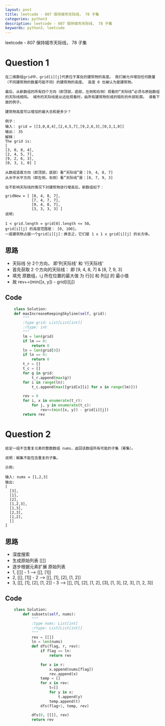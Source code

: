 ```yaml
---
layout: post
title: leetcode - 807 保持城市天际线， 78 子集
categories: python3
description: leetcode - 807 保持城市天际线， 78 子集
keywords: python3, leetcode
---
```


leetcode - 807 保持城市天际线， 78 子集

# Question 1

    在二维数组grid中，grid[i][j]代表位于某处的建筑物的高度。 我们被允许增加任何数量（不同建筑物的数量可能不同）的建筑物的高度。 高度 0 也被认为是建筑物。

    最后，从新数组的所有四个方向（即顶部，底部，左侧和右侧）观看的“天际线”必须与原始数组的天际线相同。 城市的天际线是从远处观看时，由所有建筑物形成的矩形的外部轮廓。 请看下面的例子。

    建筑物高度可以增加的最大总和是多少？

    例子：
    输入： grid = [[3,0,8,4],[2,4,5,7],[9,2,6,3],[0,3,1,0]]
    输出： 35
    解释： 
    The grid is:
    [ 
    [3, 0, 8, 4], 
    [2, 4, 5, 7],
    [9, 2, 6, 3],
    [0, 3, 1, 0] ]

    从数组竖直方向（即顶部，底部）看“天际线”是：[9, 4, 8, 7]
    从水平水平方向（即左侧，右侧）看“天际线”是：[8, 7, 9, 3]

    在不影响天际线的情况下对建筑物进行增高后，新数组如下：

    gridNew = [ [8, 4, 8, 7],
                [7, 4, 7, 7],
                [9, 4, 8, 7],
                [3, 3, 3, 3] ]
    说明:

    1 < grid.length = grid[0].length <= 50。
    grid[i][j] 的高度范围是： [0, 100]。
    一座建筑物占据一个grid[i][j]：换言之，它们是 1 x 1 x grid[i][j] 的长方体。

## 思路

- 天际线 分 2个方向， 即‘列天际线’ 和 ‘行天际线‘
- 首先获取 2 个方向的天际线： 即 [9, 4, 8, 7] & [8, 7, 9, 3]
- 填充 原数组，i,j  所在位置的最大值 为 行[i] 和 列[j] 的 最小值
- 故 rev+=(min([x, y]) - grid[i][j])

## Code

```python
    class Solution:
    def maxIncreaseKeepingSkyline(self, grid):
        """
        :type grid: List[List[int]]
        :rtype: int
        """
        lm = len(grid)
        if lm == 0:
            return 0
        ln = len(grid[0])
        if ln == 0:
            return 0
        t_r = []
        t_c = []
        for g in grid:
            t_r.append(max(g))
        for i in range(ln):
            t_c.append(max([grid[x][i] for x in range(lm)]))
                            
        rev = 0
        for i, x in enumerate(t_r):
            for j, y in enumerate(t_c):
                rev+=(min([x, y]) - grid[i][j])
        return rev              
```

# Question 2 

    给定一组不含重复元素的整数数组 nums，返回该数组所有可能的子集（幂集）。

    说明：解集不能包含重复的子集。
    
    示例:
    
    输入: nums = [1,2,3]
    输出:
    [
      [3],
      [1],
      [2],
      [1,2,3],
      [1,3],
      [2,3],
      [1,2],
      []
    ]
    
## 思路

- 深度搜索
- 生成原始列表 [[]]
- 逐步根据元素扩展 原始列表
- 1, [[]]  -  1 --> [[], [1]]
- 2, [[], [1]] - 2 --> [[], [1], [2], [1, 2]]
- 3, [[], [1], [2], [1, 2]] - 3 --> [[], [1], [2], [1, 2], [3], [1, 3], [2, 3], [1, 2, 3]]

## Code

```python
    class Solution:
        def subsets(self, nums):
            """
            :type nums: List[int]
            :rtype: List[List[int]]
            """
            rev = [[]]
            ln = len(nums)
            def dfs(flag, r, rev):
                if flag == ln:
                    return rev
    
                for x in r:
                    x.append(nums[flag])
                    rev.append(x)
                temp = []
                for x in rev:
                    t=[]
                    for y in x:
                        t.append(y)
                    temp.append(t)
                dfs(flag+1, temp, rev)
                
            dfs(0, [[]], rev)
            return rev
```
